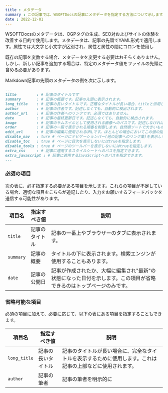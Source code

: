 ```yaml
---
title : メタデータ
summary : この記事では、WSOFTDocsの記事にメタデータを指定する方法について示します。
date : 2022-12-01
---
```

WSOFTDocsのメタデータは、OGPタグの生成、SEO対およびサイトの体験を改善する目的で使用します。メタデータは、記事の先頭でYAML形式で適用します。属性では大文字と小文字が区別され、属性と属性の間にコロンを使用し

既存の記事を変数する場合、メタデータを変更する必要はおそらくありません。
しかし、新しい記事を追加する場合は、特定のメタデータ値をファイルの先頭に含める必要があります。

Markdown記事の先頭のメタデータの例を次に示します。

```md title="Markdown"
---
title         : # 記事のタイトルです
summary       : # 記事の概要です。記事の先頭に表示されます。
long_title    : # 記事の長いタイトルです。正確なタイトルが長い場合、titleと併用してください。
author        : # 記事の作者です。記述しなくても、自動的に検出されます。
author_url    : # 記事の作者へのリンクです。必須ではありません。
date          : # 記事の最終更新日です。記述しなくても、自動的に検出されます。
image         : # 記事のサムネイルとして使用される画像へのパスです。記述しなければWSOFTDocsのものが使用されます。
order         : # 記事の一覧で表示される順番を制御します。自然順ソートで大きいものから順に表示されます。
edit_url      : # 記事の編集に使用されるURLです。ほとんどの場合においてこの値の指定は不要です。
disable_nav   : ture # ページにナビゲーションバー(他の記事へのリンク集)を表示しないにはtrueを指定します。
disable_toc   : true # ページに目次を表示しないにはtrueを指定します。
disable_tools : true # ページのツールバーを表示しないにはtrueを指定します。
extra_css     : # 記事に適用するスタイルシートへのパスを指定できます。
extra_javascript : # 記事に適用するJavaScriptへのパスを指定できます。
---
```

### 必須の項目
次の表に、必ず指定する必要がある項目を示します。これらの項目が不足している場合、適切な項目をこちらが追記したり、入力をお願いするフィードバックを送信する可能性があります。

|項目名|指定すべき値|説明|
|---|---|---|
|`title`|記事のタイトル|記事の一番上やブラウザーのタブに表示されます。|
|`summary`|記事の概要|タイトルの下に表示されます。検索エンジンが使用することもあります。|
|`date`|記事の公開日|記事が作成されたか、大幅に編集され"最新"の状態になった日付を示します。この項目が省略できるのはトップページのみです。|

### 省略可能な項目
必須の項目に加えて、必要に応じて、以下の表にある項目を指定することもできます。

|項目名|指定すべき値|説明|
|---|---|---|
|`long_title`|記事の長いタイトル|記事のタイトルが長い場合に、完全なタイトルを表示するために使用します。これは記事の上部などに使用されます。|
|`author`|記事の筆者|記事の筆者を明示的に
